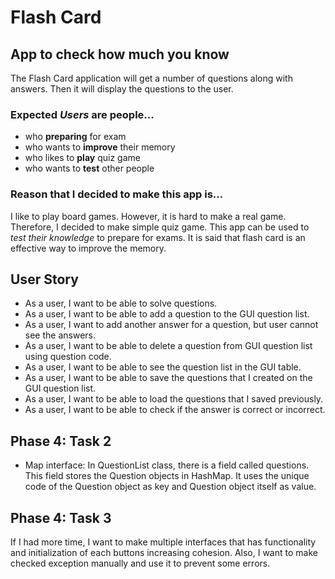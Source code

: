 # Flash Card

## App to check how much you know

The Flash Card application will get a number of questions along with answers. Then it will display the questions to the
user.

### Expected *Users* are people...

- who **preparing** for exam
- who wants to **improve** their memory
- who likes to **play** quiz game
- who wants to **test** other people

### Reason that I decided to make this app is...

I like to play board games. However, it is hard to make a real game. Therefore, I decided to make simple quiz game. This
app can be used to *test their knowledge* to prepare for exams. It is said that flash card is an effective way to
improve the memory.

## User Story

- As a user, I want to be able to solve questions.
- As a user, I want to be able to add a question to the GUI question list.
- As a user, I want to add another answer for a question, but user cannot see the answers.
- As a user, I want to be able to delete a question from GUI question list using question code.
- As a user, I want to be able to see the question list in the GUI table.
- As a user, I want to be able to save the questions that I created on the GUI question list.
- As a user, I want to be able to load the questions that I saved previously.
- As a user, I want to be able to check if the answer is correct or incorrect.

## Phase 4: Task 2

- Map interface: In QuestionList class, there is a field called questions. This field stores the Question objects in
  HashMap. It uses the unique code of the Question object as key and Question object itself as value.

## Phase 4: Task 3

If I had more time, I want to make multiple interfaces that has functionality and initialization of each buttons
increasing cohesion. Also, I want to make checked exception manually and use it to prevent some errors.